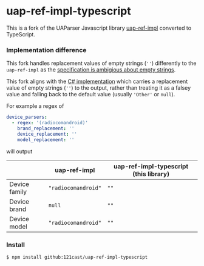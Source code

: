 # uap-ref-impl-typescript 

This is a fork of the UAParser Javascript library [uap-ref-impl](https://github.com/ua-parser/uap-ref-impl) converted to TypeScript.

### Implementation difference

This fork handles replacement values of empty strings (`''`) differently to the `uap-ref-impl` as the [specification is ambigious about empty strings](https://github.com/ua-parser/uap-core/issues/510).

This fork aligns with the [C# implementation](https://github.com/ua-parser/uap-csharp) which carries a replacement value of empty strings (`''`) to the output, rather than treating it as a falsey value and falling back to the default value (usually `'Other'` or `null`).

For example a regex of 

```yaml
device_parsers:
  - regex: '(radiocomandroid)'
    brand_replacement: ''
    device_replacement: ''
    model_replacement: ''
```

will output

| | uap-ref-impl | uap-ref-impl-typescript (this library) |
| --- | --- | --- |
| Device family | `"radiocomandroid"` | `""` | 
| Device brand | `null` | `""` |
| Device model | `"radiocomandroid"` | `""` |

### Install
```
$ npm install github:121cast/uap-ref-impl-typescript
```
